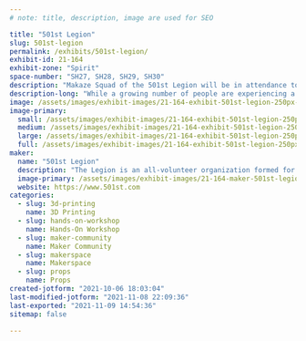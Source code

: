 ```yaml
---
# note: title, description, image are used for SEO

title: "501st Legion"
slug: 501st-legion
permalink: /exhibits/501st-legion/
exhibit-id: 21-164
exhibit-zone: "Spirit"
space-number: "SH27, SH28, SH29, SH30"
description: "Makaze Squad of the 501st Legion will be in attendance to help attendees learn all about costuming. "
description-long: "While a growing number of people are experiencing a reawakening of their Star Wars fandom, new generations are seeking ways to celebrate their passion for George Lucas&#039;s modern mythology. The 501st Legion brings these fans together, reinforcing the enduring longevity of the Star Wars saga."
image: /assets/images/exhibit-images/21-164-exhibit-501st-legion-250px-501st-legion-logo-large.jpg
image-primary: 
  small: /assets/images/exhibit-images/21-164-exhibit-501st-legion-250px-501st-legion-logo-small.jpg
  medium: /assets/images/exhibit-images/21-164-exhibit-501st-legion-250px-501st-legion-logo-medium.jpg
  large: /assets/images/exhibit-images/21-164-exhibit-501st-legion-250px-501st-legion-logo-large.jpg
  full: /assets/images/exhibit-images/21-164-exhibit-501st-legion-250px-501st-legion-logo-full.jpg
maker: 
  name: "501st Legion"
  description: "The Legion is an all-volunteer organization formed for the express purpose of bringing together costume enthusiasts under a collective identity within which to operate. The Legion seeks to promote interest in Star Wars through the building and wearing of quality costumes, and to facilitate the use of these costumes for Star Wars-related events as well as contributions to the local community through costumed charity and volunteer work."
  image-primary: /assets/images/exhibit-images/21-164-maker-501st-legion-logobanner1-medium.png
  website: https://www.501st.com
categories: 
  - slug: 3d-printing
    name: 3D Printing
  - slug: hands-on-workshop
    name: Hands-On Workshop
  - slug: maker-community
    name: Maker Community
  - slug: makerspace
    name: Makerspace
  - slug: props
    name: Props
created-jotform: "2021-10-06 18:03:04"
last-modified-jotform: "2021-11-08 22:09:36"
last-exported: "2021-11-09 14:54:36"
sitemap: false

---
```

